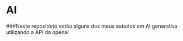 # AI
###Neste repositório estão alguns dos meus estudos em AI generativa utilizando a API da openai
